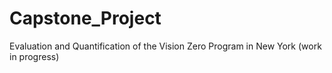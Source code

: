 # Capstone_Project
Evaluation and Quantification of the Vision Zero Program in New York (work in progress) 
